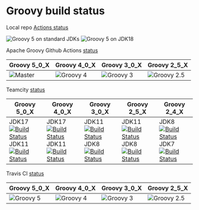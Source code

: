# Groovy build status

Local repo [Actions status](https://github.com/paulk-asert/groovy-status/actions/workflows/groovy-build-test.yml)

![Groovy 5 on standard JDKs](https://github.com/paulk-asert/groovy-status/actions/workflows/groovy-build-test.yml/badge.svg)
![Groovy 5 on JDK18](https://github.com/paulk-asert/groovy-status/actions/workflows/groovy-build-test-18.yml/badge.svg)

Apache Groovy Github Actions [status](https://github.com/apache/groovy/actions/workflows/groovy-build-test.yml)

| Groovy 5_0_X | Groovy 4_0_X | Groovy 3_0_X | Groovy 2_5_X |
| ------------ | ------------ | ------------ | ------------ |
| ![Master](https://github.com/apache/groovy/actions/workflows/groovy-build-test.yml/badge.svg) | ![Groovy 4](https://github.com/apache/groovy/actions/workflows/groovy-build-test.yml/badge.svg?branch=GROOVY_4_0_X) | ![Groovy 3](https://github.com/apache/groovy/actions/workflows/build-test.yml/badge.svg?branch=GROOVY_3_0_X) | ![Groovy 2.5](https://github.com/apache/groovy/actions/workflows/build-test.yml/badge.svg?branch=GROOVY_2_5_X) |

Teamcity [status](https://ci.groovy-lang.org?guest=1)

| Groovy 5_0_X | Groovy 4_0_X | Groovy 3_0_X | Groovy 2_5_X | Groovy 2_4_X |
| ------------ | ------------ | ------------ | ------------ | ------------ |
| JDK17 [![Build Status](http://ci.groovy-lang.org/app/rest/builds/buildType:id:MasterTestJdk17/statusIcon)](http://ci.groovy-lang.org/viewType.html?buildTypeId=MasterTestJdk17&guest=1) <br /> JDK11 [![Build Status](http://ci.groovy-lang.org/app/rest/builds/buildType:id:MasterTestJdk11/statusIcon)](http://ci.groovy-lang.org/viewType.html?buildTypeId=MasterTestJdk11&guest=1) | JDK17 [![Build Status](http://ci.groovy-lang.org/app/rest/builds/buildType:id:Groovy40xTestJdk17/statusIcon)](http://ci.groovy-lang.org/viewType.html?buildTypeId=Groovy40xTestJdk17&guest=1) <br/> JDK11 [![Build Status](http://ci.groovy-lang.org/app/rest/builds/buildType:id:Groovy_Groovy40xCheckWithCoverageJdk11/statusIcon)](http://ci.groovy-lang.org/viewType.html?buildTypeId=Groovy_Groovy40xCheckWithCoverageJdk11&guest=1) | JDK11 [![Build Status](http://ci.groovy-lang.org/app/rest/builds/buildType:id:Groovy3xCheckCoverageJdk11/statusIcon)](http://ci.groovy-lang.org/viewType.html?buildTypeId=Groovy3xCheckCoverageJdk11&guest=1) <br/> JDK8 [![Build Status](http://ci.groovy-lang.org/app/rest/builds/buildType:id:Groovy30xTestAllJdk8/statusIcon)](http://ci.groovy-lang.org/viewType.html?buildTypeId=Groovy30xTestAllJdk8&guest=1) | JDK11 [![Build Status](http://ci.groovy-lang.org/app/rest/builds/buildType:id:Groovy25xCheckJdk11/statusIcon)](http://ci.groovy-lang.org/viewType.html?buildTypeId=Groovy25xCheckJdk11&guest=1) <br /> JDK8 [![Build Status](http://ci.groovy-lang.org/app/rest/builds/buildType:id:Groovy25xCheckJdk8/statusIcon)](http://ci.groovy-lang.org/viewType.html?buildTypeId=Groovy25xCheckJdk8&guest=1) | JDK8 [![Build Status](http://ci.groovy-lang.org/app/rest/builds/buildType:id:Groovy24xCheckJdk8/statusIcon)](http://ci.groovy-lang.org/viewType.html?buildTypeId=Groovy24xCheckJdk8&guest=1) <br /> JDK7 [![Build Status](http://ci.groovy-lang.org/app/rest/builds/buildType:id:Groovy24xCheckJdk7/statusIcon)](http://ci.groovy-lang.org/viewType.html?buildTypeId=Groovy24xCheckJdk7&guest=1) |

Travis CI [status](https://app.travis-ci.com/apache/groovy)

| Groovy 5_0_X | Groovy 4_0_X | Groovy 3_0_X | Groovy 2_5_X |
| ------------ | ------------ | ------------ | ------------ |
| ![Groovy 5](https://api.travis-ci.com/apache/groovy.svg?branch=master) | ![Groovy 4](https://api.travis-ci.com/apache/groovy.svg?branch=GROOVY_4_0_X) | ![Groovy 3](https://api.travis-ci.com/apache/groovy.svg?branch=GROOVY_3_0_X) | ![Groovy 2.5](https://api.travis-ci.com/apache/groovy.svg?branch=GROOVY_2_5_X) |
